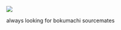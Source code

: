 ![](https://github.com/fujinumas/fujinumas/blob/50dff341248bd4cb363f3e62f1446122d48dfd16/ezgif-2-700ed2dd73.gif)

always looking for bokumachi sourcemates
